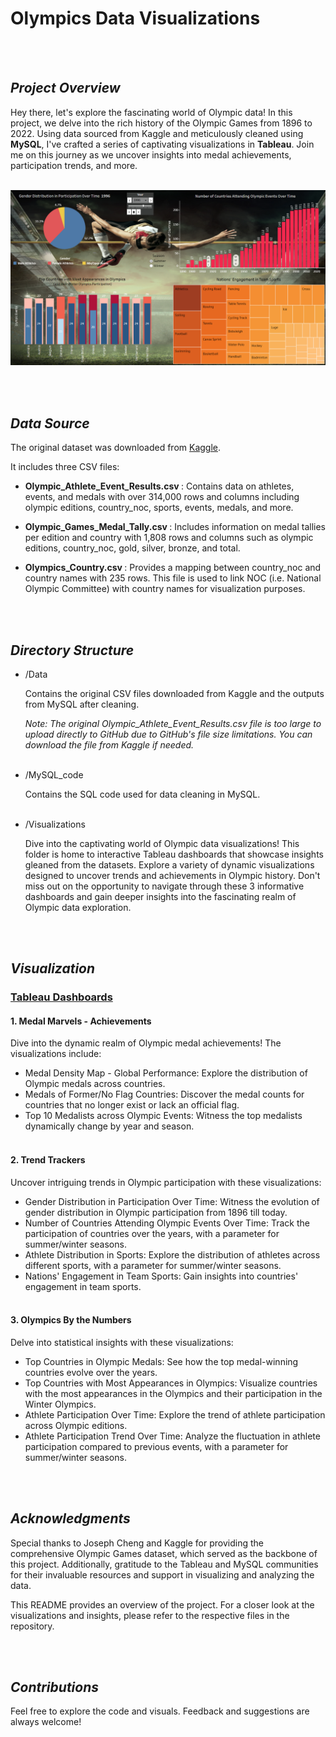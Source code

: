 # Olympics Data Visualizations
<br><br>

## _Project Overview_

Hey there, let's explore the fascinating world of Olympic data! 
In this project, we delve into the rich history of the Olympic Games from 1896 to 2022. Using data sourced from Kaggle and meticulously cleaned using <b>MySQL</b>, I've crafted a series of captivating visualizations in <b>Tableau</b>. Join me on this journey as we uncover insights into medal achievements, participation trends, and more.
<br><br>

<p align="center">
  <img src= "https://github.com/ThaliaZn/FilesforOtherProjects/blob/79820a9011cd3321776d0cf7308970dcdbe819b0/TrendTrackersImage.png" alt="Project Logo" width="720"/>
</p>

<br><br>

 

## _Data Source_

The original dataset was downloaded from [Kaggle](https://www.kaggle.com/datasets/josephcheng123456/olympic-historical-dataset-from-olympediaorg?select=Olympics_Games.csv). 

It includes three CSV files:

- <b> Olympic_Athlete_Event_Results.csv </b>: Contains data on athletes, events, and medals with over 314,000 rows and columns including olympic editions, country_noc, sports, events, medals, and more.

- <b> Olympic_Games_Medal_Tally.csv </b>: Includes information on medal tallies per edition and country with 1,808 rows and columns such as olympic editions, country_noc, gold, silver, bronze, and total.

- <b> Olympics_Country.csv </b>: Provides a mapping between country_noc and country names with 235 rows. This file is used to link NOC (i.e. National Olympic Committee) with country names for visualization purposes.


<br><br>



## _Directory Structure_

- /Data

  Contains the original CSV files downloaded from Kaggle and the outputs from MySQL after cleaning.

  *Note: The original Olympic_Athlete_Event_Results.csv file is too large to upload directly to GitHub due to GitHub's file size limitations. You can download the file from Kaggle if needed.*
  <br><br>

- /MySQL_code

  Contains the SQL code used for data cleaning in MySQL.<br><br>

- /Visualizations

  Dive into the captivating world of Olympic data visualizations! This folder is home to interactive Tableau dashboards that showcase insights gleaned from the datasets. Explore a variety of dynamic visualizations designed to uncover trends and achievements in Olympic history. Don't miss out on the opportunity to navigate through these 3 informative dashboards and gain deeper insights into the fascinating realm of Olympic data exploration.


<br><br>



## _Visualization_

### [Tableau Dashboards](https://public.tableau.com/views/ExploringOlympicDataDynamics_17091485158530/MedalMarvels-Achievements?:language=en-US&:sid=&:display_count=n&:origin=viz_share_link)   


#### 1. Medal Marvels - Achievements
Dive into the dynamic realm of Olympic medal achievements! The visualizations include:

- Medal Density Map - Global Performance: Explore the distribution of Olympic medals across countries.
- Medals of Former/No Flag Countries: Discover the medal counts for countries that no longer exist or lack an official flag.
- Top 10 Medalists across Olympic Events: Witness the top medalists dynamically change by year and season.<br><br>

#### 2. Trend Trackers
Uncover intriguing trends in Olympic participation with these visualizations:

- Gender Distribution in Participation Over Time: Witness the evolution of gender distribution in Olympic participation from 1896 till today.
- Number of Countries Attending Olympic Events Over Time: Track the participation of countries over the years, with a parameter for summer/winter seasons.
- Athlete Distribution in Sports: Explore the distribution of athletes across different sports, with a parameter for summer/winter seasons.
- Nations' Engagement in Team Sports: Gain insights into countries' engagement in team sports.<br><br>

#### 3. Olympics By the Numbers
Delve into statistical insights with these visualizations:

- Top Countries in Olympic Medals: See how the top medal-winning countries evolve over the years.
- Top Countries with Most Appearances in Olympics: Visualize countries with the most appearances in the Olympics and their participation in the Winter Olympics.
- Athlete Participation Over Time: Explore the trend of athlete participation across Olympic editions.
- Athlete Participation Trend Over Time: Analyze the fluctuation in athlete participation compared to previous events, with a parameter for summer/winter seasons.



<br><br>



## _Acknowledgments_

Special thanks to Joseph Cheng and Kaggle for providing the comprehensive Olympic Games dataset, which served as the backbone of this project. 
Additionally, gratitude to the Tableau and MySQL communities for their invaluable resources and support in visualizing and analyzing the data.

This README provides an overview of the project. For a closer look at the visualizations and insights, please refer to the respective files in the repository.


<br><br>



## _Contributions_

Feel free to explore the code and visuals. Feedback and suggestions are always welcome!
